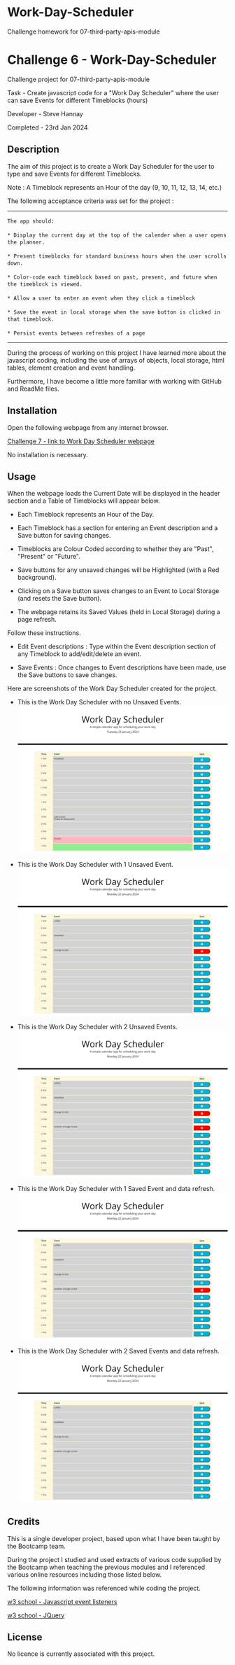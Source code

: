 # Work-Day-Scheduler
Challenge homework for 07-third-party-apis-module





# Challenge 6 - Work-Day-Scheduler

Challenge project for 07-third-party-apis-module
 
Task - Create javascript code for a "Work Day Scheduler" where the user can save Events for different Timeblocks (hours) 

Developer - Steve Hannay

Completed - 23rd Jan 2024


## Description

The aim of this project is to create a Work Day Scheduler for the user to type and save Events for different Timeblocks.

Note : A Timeblock represents an Hour of the day (9, 10, 11, 12, 13, 14, etc.)

The following acceptance criteria was set for the project :

--------------------------------------------------------------------------------------------------------------------------

    The app should:

    * Display the current day at the top of the calender when a user opens the planner.
 
    * Present timeblocks for standard business hours when the user scrolls down.
 
    * Color-code each timeblock based on past, present, and future when the timeblock is viewed.
 
    * Allow a user to enter an event when they click a timeblock

    * Save the event in local storage when the save button is clicked in that timeblock.

    * Persist events between refreshes of a page
  
--------------------------------------------------------------------------------------------------------------------------

During the process of working on this project I have learned more about the javascript coding, including the use of arrays of objects, local storage, html tables, element creation and event handling. 

Furthermore, I have become a little more familiar with working with GitHub and ReadMe files.


## Installation

Open the following webpage from any internet browser.

[Challenge 7 - link to Work Day Scheduler webpage](https://stevehannay.github.io/Work-Day-Scheduler)

No installation is necessary. 


## Usage

When the webpage loads the Current Date will be displayed in the header section and a Table of Timeblocks will appear below.

- Each Timeblock represents an Hour of the Day.

- Each Timeblock has a section for entering an Event description and a Save button for saving changes.

- Timeblocks are Colour Coded according to whether they are "Past", "Present" or "Future".

- Save buttons for any unsaved changes will be Highlighted (with a Red background).

- Clicking on a Save button saves changes to an Event to Local Storage (and resets the Save button).

- The webpage retains its Saved Values (held in Local Storage) during a page refresh.


Follow these instructions.

- Edit Event descriptions : Type within the Event description section of any Timeblock to add/edit/delete an event.

- Save Events : Once changes to Event descriptions have been made, use the Save buttons to save changes.


Here are screenshots of the Work Day Scheduler created for the project.

- This is the Work Day Scheduler with no Unsaved Events.
![Challenge 7 - screenshot of the Work Day Scheduler with no Unsaved Events](assets/images/no%20changes.png)

- This is the Work Day Scheduler with 1 Unsaved Event.
![Challenge 7 - screenshot of the Work Day Scheduler with 1 Unsaved Event](assets/images/change%201.png)

- This is the Work Day Scheduler with 2 Unsaved Events.
![Challenge 7 - screenshot of the Work Day Scheduler with 2 Unsaved Events](assets/images/change%202.png)

- This is the Work Day Scheduler with 1 Saved Event and data refresh.
![Challenge 7 - screenshot of the Work Day Scheduler with 1 Saved Event](assets/images/save%201.png)

- This is the Work Day Scheduler with 2 Saved Events and data refresh.
![Challenge 7 - screenshot of the Work Day Scheduler with 2 Saved Events](assets/images/save%202%20and%20webpage%20refresh.png)


## Credits

This is a single developer project, based upon what I have been taught by the Bootcamp team.

During the project I studied and used extracts of various code supplied by the Bootcamp when teaching the previous modules and I referenced various online resources including those listed below.

The following information was referenced while coding the project.

[w3 school - Javascript event listeners](https://www.w3schools.com/js/js_htmldom_eventlistener.asp)

[w3 school - JQuery](https://www.w3schools.com/jquery/default.asp)




## License

No licence is currently associated with this project.

